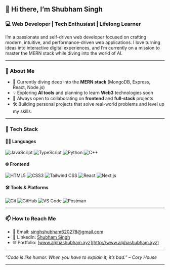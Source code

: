 ## 👋 Hi there, I’m **Shubham Singh**

### 💻 Web Developer | Tech Enthusiast | Lifelong Learner

I’m a passionate and self-driven web developer focused on crafting modern, intuitive, and performance-driven web applications. I love turning ideas into interactive digital experiences, and I’m currently on a mission to master the MERN stack while diving into the world of AI.

---

### 🚀 About Me

- 🔭 Currently diving deep into the **MERN stack** (MongoDB, Express, React, Node.js)
- 💡 Exploring **AI tools** and planning to learn **Web3** technologies soon
- 🤝 Always open to collaborating on **frontend** and **full-stack** projects
- 🛠️ Building personal projects that solve real-world problems and level up my skills

---

### 🧠 Tech Stack

#### 👨‍💻 Languages  
![JavaScript](https://img.shields.io/badge/-JavaScript-black?style=flat-square&logo=javascript)
![TypeScript](https://img.shields.io/badge/-TypeScript-007acc?style=flat-square&logo=typescript)
![Python](https://img.shields.io/badge/-Python-3776AB?style=flat-square&logo=python)
![C++](https://img.shields.io/badge/-C++-00599C?style=flat-square&logo=cplusplus)

#### 🌐 Frontend  
![HTML5](https://img.shields.io/badge/-HTML5-E34F26?style=flat-square&logo=html5)
![CSS3](https://img.shields.io/badge/-CSS3-1572B6?style=flat-square&logo=css3)
![Tailwind CSS](https://img.shields.io/badge/-TailwindCSS-38B2AC?style=flat-square&logo=tailwind-css)
![React](https://img.shields.io/badge/-React-61DAFB?style=flat-square&logo=react)
![Next.js](https://img.shields.io/badge/-Next.js-000000?style=flat-square&logo=next.js)

#### 🛠️ Tools & Platforms  
![Git](https://img.shields.io/badge/-Git-F05032?style=flat-square&logo=git)
![GitHub](https://img.shields.io/badge/-GitHub-181717?style=flat-square&logo=github)
![VS Code](https://img.shields.io/badge/-VSCode-007ACC?style=flat-square&logo=visual-studio-code)
![Postman](https://img.shields.io/badge/-Postman-FF6C37?style=flat-square&logo=postman)

---



### 📫 How to Reach Me

- 📧 Email: [singhshubham620278@gmail.com](mailto:singhshubham620278@gmail.com)
- 💼 LinkedIn: [Shubham Singh](https://www.linkedin.com/in/shubham-singh-35153122b/)
- 🌐 Portfolio: [www.alphashubham.xyz](http://www.alphashubham.xyz)

---

_“Code is like humor. When you have to explain it, it’s bad.” – Cory House_



---

<!---
LostBoy143/LostBoy143 is a ✨ special ✨ repository because its `README.md` (this file) appears on your GitHub profile.
You can click the Preview link to take a look at your changes.
--->
